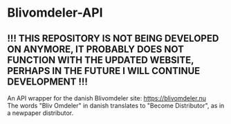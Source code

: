 # Blivomdeler-API
## !!! THIS REPOSITORY IS NOT BEING DEVELOPED ON ANYMORE, IT PROBABLY DOES NOT FUNCTION WITH THE UPDATED WEBSITE, PERHAPS IN THE FUTURE I WILL CONTINUE DEVELOPMENT !!!
An API wrapper for the danish Blivomdeler site: https://blivomdeler.nu <br>
The words "Bliv Omdeler" in danish translates to "Become Distributor", as in a newpaper distributor.
